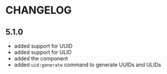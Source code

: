 CHANGELOG
=========

5.1.0
-----

 * added support for UUID
 * added support for ULID
 * added the component
 * added `uid:generate` command to generate UUIDs and ULIDs
